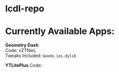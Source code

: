 # lcdl-repo

# Currently Available Apps:
**Geometry Dash** <br>
Code: vZTNwL <br>
Tweaks Included:
`Geode.ios.dylib`

**YTLitePlus**
Code:
